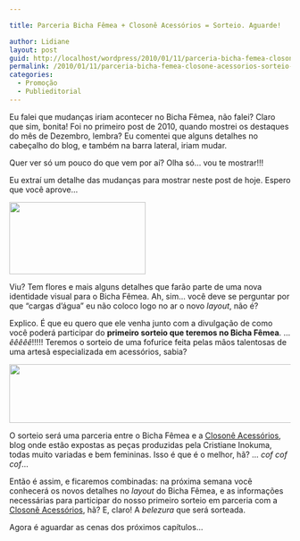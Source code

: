 ```yaml
---

title: Parceria Bicha Fêmea + Closonê Acessórios = Sorteio. Aguarde!

author: Lidiane
layout: post
guid: http://localhost/wordpress/2010/01/11/parceria-bicha-femea-closone-acessorios-sorteio-aguarde/
permalink: /2010/01/11/parceria-bicha-femea-closone-acessorios-sorteio-aguarde/
categories:
  - Promoção
  - Publieditorial
---
```

Eu falei que mudanças iriam acontecer no Bicha Fêmea, não falei? Claro que sim, bonita! Foi no primeiro post de 2010, quando mostrei os destaques do mês de Dezembro, lembra? Eu comentei que alguns detalhes no cabeçalho do blog, e também na barra lateral, iriam mudar.

Quer ver só um pouco do que vem por aí? Olha só… vou te mostrar!!!

<!--more-->

Eu extraí um detalhe das mudanças para mostrar neste post de hoje. Espero que você aprove…

[<img class="aligncenter size-full wp-image-4081" title="banner closonê" src="http://www.trololodemulher.com.br/blog/wp-content/uploads/2010/01/banner-closone1.jpg" alt="" width="244" height="129" />](http://www.trololodemulher.com.br/blog/wp-content/uploads/2010/01/banner-closone1.jpg)

Viu? Tem flores e mais alguns detalhes que farão parte de uma nova identidade visual para o Bicha Fêmea. Ah, sim… você deve se perguntar por que “cargas d’água” eu não coloco logo no ar o novo _layout_, não é?

Explico. É que eu quero que ele venha junto com a divulgação de como você poderá participar do **primeiro sorteio que teremos no Bicha Fêmea**. … _êêêêê_!!!!! Teremos o sorteio de uma fofurice feita pelas mãos talentosas de uma artesã especializada em acessórios, sabia?

[<img class="aligncenter size-full wp-image-4043" title="banner closonê" src="http://www.trololodemulher.com.br/blog/wp-content/uploads/2010/01/banner-closone.jpg" alt="" width="878" height="105" />](http://www.trololodemulher.com.br/blog/wp-content/uploads/2010/01/banner-closone.jpg)

O sorteio será uma parceria entre o Bicha Fêmea e a <a href="http://closone.blogspot.com/" target="_blank">Closonê Acessórios</a>, blog onde estão expostas as peças produzidas pela Cristiane Inokuma, todas muito variadas e bem femininas. Isso é que é o melhor, hã? … _cof cof cof_…

Então é assim, e ficaremos combinadas: na próxima semana você conhecerá os novos detalhes no _layout_ do Bicha Fêmea, e as informações necessárias para participar do nosso primeiro sorteio em parceria com a <a href="http://closone.blogspot.com/" target="_blank">Closonê Acessórios</a>, hã? E, claro! A _belezura_ que será sorteada.

Agora é aguardar as cenas dos próximos capítulos…
